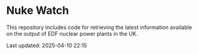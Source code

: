 # Nuke Watch

This repository includes code for retrieving the latest information available on the output of EDF nuclear power plants in the UK.

Last updated: 2025-04-10 22:15